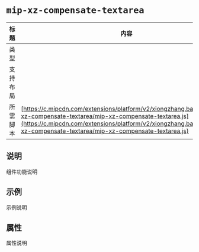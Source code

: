 # `mip-xz-compensate-textarea`

标题|内容
----|----
类型|
支持布局|
所需脚本| [https://c.mipcdn.com/extensions/platform/v2/xiongzhang.baidu.com/mip-xz-compensate-textarea/mip-xz-compensate-textarea.js](https://c.mipcdn.com/extensions/platform/v2/xiongzhang.baidu.com/mip-xz-compensate-textarea/mip-xz-compensate-textarea.js)

## 说明

组件功能说明

## 示例

示例说明

## 属性

属性说明
